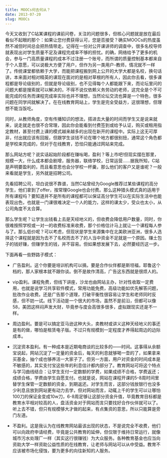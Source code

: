```yaml
---
title: MOOCs何去何从？
date: 2013-07-20
slug: MOOCs
---
```


今天又收到了C站某课程的课前问卷，关注的问题很多，但核心问题就是放在最后看似不起眼的那个：如果让您付费获得认可，您是否接受？确实MOOCs的热度虽然不减但时间总会把热情带走。记得在一份对公开课讲师的调查中，很多名校导师就表现出对学生质量不足及课程完成率不够的担忧。的确，网络给予了更多的机会，参与一门高质量课程的成本不过注册一个账号，而所谓的质量控制基本都来自于个人意愿，可以说极大方便了用户，但作为另一类用户-教师，情况就不一样了。传统课堂都依赖于大学，而能把课程搬到网上公开的大学大都是名校，换句话讲，本来面对相对精英的课现在面对的是相对草根的所有人，因此你去看，很多课程都是导论级别的，但就是导论级别，也不见得每个人都能跟下来，而论坛里问的问题大都是搜索就可以解决的，不得不说仅依赖义务劳动的老师，这完全是个不可能完成的任务而课程完成率实际也并不理想，当然论坛交流也算是一个特色，很多问题在同学间就解决了。在在线教育网站上，学生是完全受益方，这很理想，但理想不能当饭吃。

同时，从教师角度，空有传播知识的想法，搭进去大量的时间而学生又是说来就来，说走就走也很不合常理，因此你会能看到付费签到或给予认证，购买或租用指定教材，甚至付费上课的模式越来越多的出现在新开的课程中。实际上这无可厚非，付出就应该有回报，但跟学生谈钱不论在哪个地方都很别扭，通常这个角色都是学校来完成的，但对于在线教育，恐怕只能通过网站来完成。

那么网站方呢？说实话起始阶段都在赚吆喝，盈利？等上市吧!但现实摆在那里，规模一大，什么成本都会剧增，服务器，联络学校，日常运营……据我所知，C站是声明要盈利的，而且看意思也会分学校一杯羹，那么他们的客户又是谁呢？一般来看就是学生，另外就是招聘公司。

先看招聘公司，坦白说很不靠谱，当然C站曾经为Google推荐过某些课程的高分学生，他们拿到了offer，按常理Google也会付费。那么这种猎头模式真的适用于所有课程吗？要知道并不是所有的课程都可以保证高分学生可以在实际生活中也能表现出色，也就是一门课很难决定一个人的能力，这样的课太少，受众也太小，从公司角度不太合算。

那么学生呢？让学生出钱看上去是天经地义的，但收费会降低用户数量，同时，你很难按照学校或一对一的收费标准来收费，那个价格估计马上就让一个课程每人参与了。那么低价呢？可以考虑，但现状是学生来源集中在北美欧洲亚洲，很多人选择这个课程就是因为去不了名校而去不了的人当中资金不足就是一个原因。赚土包子的钱好赚，但赚学生的钱，并不容易。但如果想发展下去，必然要经历这一步。

下面再看一些野路子模式：

- 广告盈利。这个你要是培训机构可以搞，要是合作伙伴都是斯坦福，耶鲁这个档的，那人家根本就不跟你谈。倒不是故作清高，广告这东西就是很烦人的。

- vip盈利。课程免费，但线下讲座，沙龙也由网站主办，针对性收取一定费用，也就是说学习共享软件模式，常用功能免费，高级功能如优先解答问题，批改作业收费。还是广告那个道理，打破平衡性很容易让学生和老师同时反感，但不妨一试。线下活动是一个很大的市场，虽然不是前沿，但都可以像58，美团这样闷声发大财，毕竟参与度会高很多很多，虚拟跟现实还是不一样。

- 周边盈利。要是可以搞定亚马逊这种大头，卖教材或讲义这种天经地义的事还是有的做，哪怕是租赁电子版。不过只有规模到一定程度才养得起周边的边际成本。

- 沉淀资本盈利。有一种成本是近期电商谈的比较多的——时间。这事得从余额宝说起，网站沉淀了一定量的资金后，每天的利息就够喝一壶的了，如果拿来买基金，抽个成也够养活一大家子了。但另一方面，用户对资金的时间成本是不敏感的，其实支付宝这些年的利息估计都内部分了。教育网站可将这个特点与学习曲线结合：让学生支付一定数额的学费，如果成绩不合格，学费返还；成绩合格，学费由学生自愿支付。也就是说，网站在课程开课的5-8周时间里替学生保管一定数额的资金，到期返还。对学生而言，这部分钱放银行也没多少利息且放到网站更有动力去学，但对网站而言，动辄上千的学生可以让哪怕100刀的保证金变成10w刀，6-8周足够让这部分资金升值，毕竟教育目标都是教育水平相对较高的人，盘活资金对于网站而言只要找好合作伙伴就可以了。听上去不错，但只有规模够大才做的起来，有点集资的意思，所以只能算是旁门左道。

- 不盈利。这是我认为在线教育网站最该出现的状态，不是说完全不收费，他们可以向政府申请经费，毕竟是公共教育的延伸，但仅限于维持日常运行，就像城市污水处理厂一样（其实这行很赚钱）为大众服务。各种教育基金也应当向资助大学一样资助公益性质的在线教育，让老师与网站可以从中受益。教育不应该被市场化侵蚀，要为更多的向往新知的人服务。